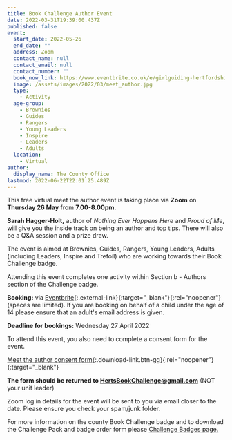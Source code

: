 ```yaml
---
title: Book Challenge Author Event
date: 2022-03-31T19:39:00.437Z
published: false
event:
  start_date: 2022-05-26
  end_date: ""
  address: Zoom
  contact_name: null
  contact_email: null
  contact_number: ""
  book_now_link: https://www.eventbrite.co.uk/e/girlguiding-hertfordshire-book-challenge-author-event-tickets-303383356787
  image: /assets/images/2022/03/meet_author.jpg
  type:
    - Activity
  age-group:
    - Brownies
    - Guides
    - Rangers
    - Young Leaders
    - Inspire
    - Leaders
    - Adults
  location:
    - Virtual
author:
  display_name: The County Office
lastmod: 2022-06-22T22:01:25.489Z
---
```

This free virtual meet the author event is taking place via **Zoom** on **Thursday 26 May** from **7.00-8.00pm.**  

**Sarah Hagger-Holt,** author of *Nothing Ever Happens Here* and *Proud of Me*, will give you the inside track on being an author and top tips.  There will also be a Q&A session and a prize draw.

The event is aimed at Brownies, Guides, Rangers, Young Leaders, Adults (including Leaders, Inspire and Trefoil) who are working towards their Book Challenge badge.

Attending this event completes one activity within Section b - Authors section of the Challenge badge.  

**Booking:** via [Eventbrite](https://www.eventbrite.co.uk/e/girlguiding-hertfordshire-book-challenge-author-event-tickets-303383356787){:.external-link}{:target="_blank"}{:rel="noopener"} (spaces are limited).  If you are booking on behalf of a child under the age of 14 please ensure that an adult's email address is given.

**Deadline for bookings:** Wednesday 27 April 2022

To attend this event, you also need to complete a consent form for the event.  

[Meet the author consent form](/assets/docs/2022/book-challenge-event-virtual-meeting-parent-carer-consent-form.pdf){:.download-link.btn-gg}{:rel="noopener"}{:target="_blank"}

**The form should be returned to <HertsBookChallenge@gmail.com>** (NOT your unit leader)

Zoom log in details for the event will be sent to you via email closer to the date.  Please ensure you check your spam/junk folder.

For more information on the county Book Challenge badge and to download the Challenge Pack and badge order form please [Challenge Badges page.](/get-involved/challenge-badges/#book-challenge-badge)
